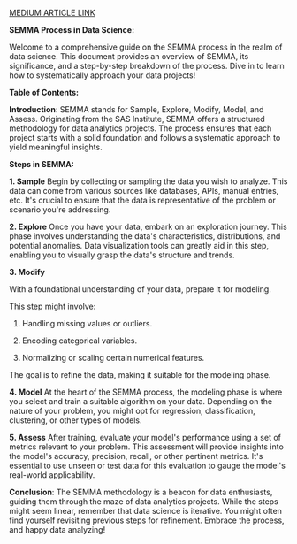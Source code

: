[MEDIUM ARTICLE LINK](https://medium.com/@saipraneethk181200/a-practical-guide-to-semma-in-data-science-b4f974472ed8)

**SEMMA Process in Data Science:**

Welcome to a comprehensive guide on the SEMMA process in the realm of data science. This document provides an overview of SEMMA, its significance, and a step-by-step breakdown of the process. Dive in to learn how to systematically approach your data projects!

**Table of Contents:**

**Introduction**:
SEMMA stands for Sample, Explore, Modify, Model, and Assess. Originating from the SAS Institute, SEMMA offers a structured methodology for data analytics projects. The process ensures that each project starts with a solid foundation and follows a systematic approach to yield meaningful insights.

**Steps in SEMMA:**

**1. Sample**
Begin by collecting or sampling the data you wish to analyze. This data can come from various sources like databases, APIs, manual entries, etc. It's crucial to ensure that the data is representative of the problem or scenario you're addressing.

**2. Explore**
Once you have your data, embark on an exploration journey. This phase involves understanding the data's characteristics, distributions, and potential anomalies. Data visualization tools can greatly aid in this step, enabling you to visually grasp the data's structure and trends.

**3. Modify**

With a foundational understanding of your data, prepare it for modeling. 

This step might involve:

1. Handling missing values or outliers.

2. Encoding categorical variables.

3. Normalizing or scaling certain numerical features.

The goal is to refine the data, making it suitable for the modeling phase.

**4. Model**
At the heart of the SEMMA process, the modeling phase is where you select and train a suitable algorithm on your data. Depending on the nature of your problem, you might opt for regression, classification, clustering, or other types of models.

**5. Assess**
After training, evaluate your model's performance using a set of metrics relevant to your problem. This assessment will provide insights into the model's accuracy, precision, recall, or other pertinent metrics. It's essential to use unseen or test data for this evaluation to gauge the model's real-world applicability.

**Conclusion**:
The SEMMA methodology is a beacon for data enthusiasts, guiding them through the maze of data analytics projects. While the steps might seem linear, remember that data science is iterative. You might often find yourself revisiting previous steps for refinement. Embrace the process, and happy data analyzing!
